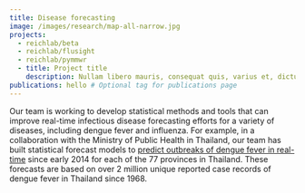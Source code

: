 ```yaml
---
title: Disease forecasting
image: /images/research/map-all-narrow.jpg
projects:
  - reichlab/beta
  - reichlab/flusight
  - reichlab/pymmwr
  - title: Project title
    description: Nullam libero mauris, consequat quis, varius et, dictum id, arcu.  Nunc eleifend leo vitae magna.  Phasellus at dui in ligula mollis ultricies.
publications: hello # Optional tag for publications page
---
```


Our team is working to develop statistical methods and tools that can improve
real-time infectious disease forecasting efforts for a variety of diseases,
including dengue fever and influenza. For example, in a collaboration with the
Ministry of Public Health in Thailand, our team has built statistical forecast
models
to
[predict outbreaks of dengue fever in real-time](http://works.bepress.com/nicholas_reich/13/) since
early 2014 for each of the 77 provinces in Thailand. These forecasts are based
on over 2 million unique reported case records of dengue fever in Thailand since
1968.
